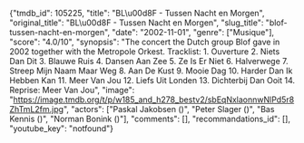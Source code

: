 {"tmdb_id": 105225, "title": "BL\u00d8F - Tussen Nacht en Morgen", "original_title": "BL\u00d8F - Tussen Nacht en Morgen", "slug_title": "blof-tussen-nacht-en-morgen", "date": "2002-11-01", "genre": ["Musique"], "score": "4.0/10", "synopsis": "The concert the Dutch group Blof gave in 2002 together with the Metropole Orkest.  Tracklist: 1. Ouverture 2. Niets Dan Dit 3. Blauwe Ruis 4. Dansen Aan Zee 5. Ze Is Er Niet 6. Halverwege 7. Streep Mijn Naam Maar Weg 8. Aan De Kust 9. Mooie Dag 10. Harder Dan Ik Hebben Kan 11. Meer Van Jou 12. Liefs Uit Londen 13. Dichterbij Dan Ooit 14. Reprise: Meer Van Jou", "image": "https://image.tmdb.org/t/p/w185_and_h278_bestv2/sbEqNxlaonnwNlPd5r8ZhTmL2fm.jpg", "actors": ["Paskal Jakobsen ()", "Peter Slager ()", "Bas Kennis ()", "Norman Bonink ()"], "comments": [], "recommandations_id": [], "youtube_key": "notfound"}